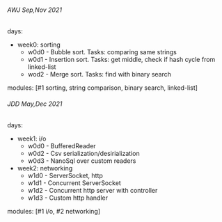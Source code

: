 ###### AWJ Sep,Nov 2021 
days:
- week0: sorting
  - w0d0 - Bubble sort. Tasks: comparing same strings 
  - w0d1 - Insertion sort. Tasks: get middle, check if hash cycle from linked-list
  - wod2 - Merge sort. Tasks: find with binary search
  
modules: [#1 sorting, string comparison, binary search, linked-list]

###### JDD May,Dec 2021

days: 
- week1: i/o
    - w0d0 - BufferedReader 
    - w0d2 - Csv serialization/desirialization
    - w0d3 - NanoSql over custom readers
- week2: networking
    - w1d0 - ServerSocket, http
    - w1d1 - Concurrent ServerSocket
    - w1d2 - Concurrent http server with controller
    - w1d3 - Custom http handler 

modules: [#1 i/o, #2 networking]
